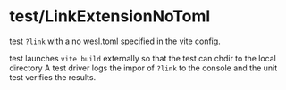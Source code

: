 # test/LinkExtensionNoToml

test `?link` with a no wesl.toml specified in the vite config.

test launches `vite build` externally so that the test can chdir to the local directory
A test driver logs the impor of `?link` to the console and the unit test verifies
the results.
